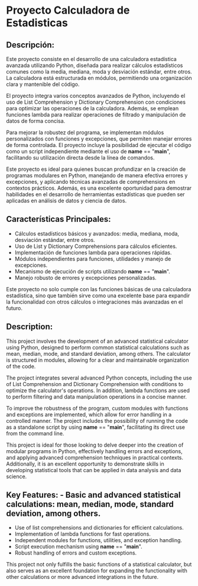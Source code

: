 # Proyecto Calculadora de Estadisticas

## Descripción:

Este proyecto consiste en el desarrollo de una calculadora estadística avanzada utilizando Python, diseñada para realizar cálculos estadísticos comunes como la media, mediana, moda y desviación estándar, entre otros. La calculadora está estructurada en módulos, permitiendo una organización clara y mantenible del código.

El proyecto integra varios conceptos avanzados de Python, incluyendo el uso de List Comprehension y Dictionary Comprehension con condiciones para optimizar las operaciones de la calculadora. Además, se emplean funciones lambda para realizar operaciones de filtrado y manipulación de datos de forma concisa.

Para mejorar la robustez del programa, se implementan módulos personalizados con funciones y excepciones, que permiten manejar errores de forma controlada. El proyecto incluye la posibilidad de ejecutar el código como un script independiente mediante el uso de __name__ == "__main__", facilitando su utilización directa desde la línea de comandos.

Este proyecto es ideal para quienes buscan profundizar en la creación de programas modulares en Python, manejando de manera efectiva errores y excepciones, y aplicando técnicas avanzadas de comprehensions en contextos prácticos. Además, es una excelente oportunidad para demostrar habilidades en el desarrollo de herramientas estadísticas que pueden ser aplicadas en análisis de datos y ciencia de datos.

## Características Principales:

- Cálculos estadísticos básicos y avanzados: media, mediana, moda, desviación estándar, entre otros.
- Uso de List y Dictionary Comprehensions para cálculos eficientes.
- Implementación de funciones lambda para operaciones rápidas.
- Módulos independientes para funciones, utilidades y manejo de excepciones.
- Mecanismo de ejecución de scripts utilizando __name__ == "__main__".
- Manejo robusto de errores y excepciones personalizadas.

  
Este proyecto no solo cumple con las funciones básicas de una calculadora estadística, sino que también sirve como una excelente base para expandir la funcionalidad con otros cálculos o integraciones más avanzadas en el futuro.


## Description: 

This project involves the development of an advanced statistical calculator using Python, designed to perform common statistical calculations such as mean, median, mode, and standard deviation, among others. The calculator is structured in modules, allowing for a clear and maintainable organization of the code.

The project integrates several advanced Python concepts, including the use of List Comprehension and Dictionary Comprehension with conditions to optimize the calculator's operations. In addition, lambda functions are used to perform filtering and data manipulation operations in a concise manner.

To improve the robustness of the program, custom modules with functions and exceptions are implemented, which allow for error handling in a controlled manner. The project includes the possibility of running the code as a standalone script by using __name__ == "__main__", facilitating its direct use from the command line.

This project is ideal for those looking to delve deeper into the creation of modular programs in Python, effectively handling errors and exceptions, and applying advanced comprehension techniques in practical contexts. Additionally, it is an excellent opportunity to demonstrate skills in developing statistical tools that can be applied in data analysis and data science.

## Key Features: - Basic and advanced statistical calculations: mean, median, mode, standard deviation, among others.
- Use of list comprehensions and dictionaries for efficient calculations.
- Implementation of lambda functions for fast operations.
- Independent modules for functions, utilities, and exception handling.
- Script execution mechanism using __name__ == "__main__".
- Robust handling of errors and custom exceptions.

This project not only fulfills the basic functions of a statistical calculator, but also serves as an excellent foundation for expanding the functionality with other calculations or more advanced integrations in the future.
